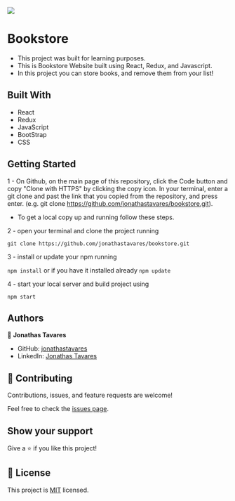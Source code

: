 ![](https://img.shields.io/badge/Microverse-blueviolet)

# Bookstore

- This project was built for learning purposes.
- This is Bookstore Website built using React, Redux, and Javascript.
- In this project you can store books, and remove them from your list!

## Built With

- React
- Redux
- JavaScript
- BootStrap
- CSS

## Getting Started

1 - On Github, on the main page of this repository, click the Code button and copy "Clone with HTTPS" by clicking the copy icon.
In your terminal, enter a git clone and past the link that you copied from the repository, and press enter.
(e.g. git clone https://github.com/jonathastavares/bookstore.git).

* To get a local copy up and running follow these steps.

2 - open your terminal and clone the project running 

`git clone https://github.com/jonathastavares/bookstore.git`

3 - install or update your npm running

`npm install` or if you have it installed already `npm update`

4 - start your local server and build project using

`npm start`

## Authors

👤 **Jonathas Tavares**

- GitHub: [jonathastavares](https://github.com/jonathastavares)
- LinkedIn: [Jonathas Tavares](https://www.linkedin.com/in/jonathas-tavares-24b8bba3/)

## 🤝 Contributing

Contributions, issues, and feature requests are welcome!

Feel free to check the [issues page](../../issues/).

## Show your support

Give a ⭐️ if you like this project!

## 📝 License

This project is [MIT](./LICENSE) licensed.